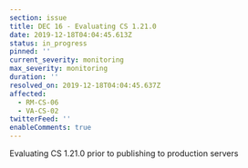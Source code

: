 ```yaml
---
section: issue
title: DEC 16 - Evaluating CS 1.21.0
date: 2019-12-18T04:04:45.613Z
status: in_progress
pinned: ''
current_severity: monitoring
max_severity: monitoring
duration: ''
resolved_on: 2019-12-18T04:04:45.637Z
affected:
  - RM-CS-06
  - VA-CS-02
twitterFeed: ''
enableComments: true
---
```

Evaluating CS 1.21.0 prior to publishing to production servers
